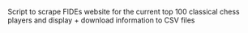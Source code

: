  Script to scrape FIDEs website for the current top 100 classical chess players and display + download information to CSV files

